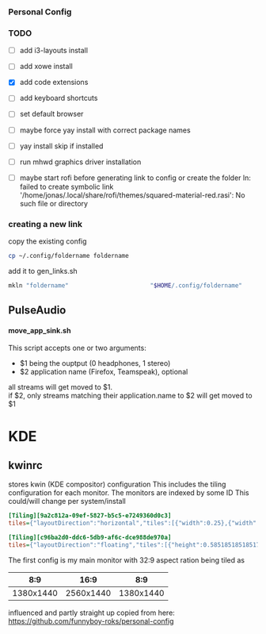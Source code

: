 ### Personal Config

### TODO

- [ ] add i3-layouts install
- [ ] add xowe install
- [x] add code extensions
- [ ] add keyboard shortcuts
- [ ] set default browser
- [ ] maybe force yay install with correct package names
- [ ] yay install skip if installed
- [ ] run mhwd graphics driver installation
- [ ] maybe start rofi before generating link to config or create the folder ln: failed to create symbolic link '/home/jonas/.local/share/rofi/themes/squared-material-red.rasi': No such file or directory


### creating a new link

copy the existing config
```bash
cp ~/.config/foldername foldername
```

add it to gen_links.sh
```bash
mkln "foldername"                       "$HOME/.config/foldername"
```

## PulseAudio
#### move_app_sink.sh

This script accepts one or two arguments:
- $1 being the ouptput (0 headphones, 1 stereo)
- $2 application name (Firefox, Teamspeak), optional

all streams will get moved to $1.<br>
if $2, only streams matching their application.name to $2 will get moved to $1

# KDE
## kwinrc
stores kwin (KDE compositor) configuration
This includes the tiling configuration for each monitor.
The monitors are indexed by some ID This could/will change per system/install
```ini
[Tiling][9a2c812a-09ef-5827-b5c5-e7249360d0c3]
tiles={"layoutDirection":"horizontal","tiles":[{"width":0.25},{"width":0.5},{"width":0.25}]}

[Tiling][c96ba2d0-ddc6-5db9-af6c-dce988de970a]
tiles={"layoutDirection":"floating","tiles":[{"height":0.5851851851851753,"width":0.5531249999999894,"x":0.08385416666666635,"y":0.34212962962963134},{"height":0.9972222222222108,"width":0.9999999999999691,"x":0,"y":0}]}
```

The first config is my main monitor with 32:9 aspect ration being tiled as 

| 8:9       | 16:9      | 8:9           |
|:-----------:|:-----------:|:-----------:|
| 1380x1440 | 2560x1440 | 1380x1440 |


influenced and partly straight up copied from here: https://github.com/funnyboy-roks/personal-config

